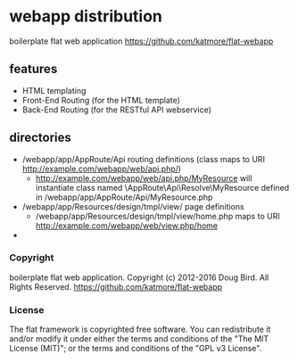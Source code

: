 # webapp distribution
boilerplate flat web application
https://github.com/katmore/flat-webapp

## features
 * HTML templating
 * Front-End Routing (for the HTML template) 
 * Back-End Routing (for the RESTful API webservice) 
 
## directories
 * /webapp/app/AppRoute/Api routing definitions (class maps to URI http://example.com/webapp/web/api.php/)
   * http://example.com/webapp/web/api.php/MyResource will instantiate class named \AppRoute\Api\Resolve\MyResource defined in /webapp/app/AppRoute/Api/MyResource.php
 * /webapp/app/Resources/design/tmpl/view/ page definitions
   * /webapp/app/Resources/design/tmpl/view/home.php maps to URI http://example.com/webapp/web/view.php/home
 * 

### Copyright
boilerplate flat web application. 
Copyright (c) 2012-2016 Doug Bird. All Rights Reserved.
https://github.com/katmore/flat-webapp

### License
The flat framework is copyrighted free software.
You can redistribute it and/or modify it under either the terms and conditions of the
"The MIT License (MIT)"; or the terms and conditions of the "GPL v3 License".
